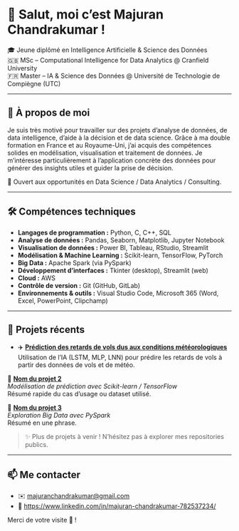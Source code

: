# 👋 Salut, moi c’est Majuran Chandrakumar !  
🎓 Jeune diplômé en Intelligence Artificielle & Science des Données  
🇬🇧 MSc – Computational Intelligence for Data Analytics @ Cranfield University  
🇫🇷 Master – IA & Science des Données @ Université de Technologie de Compiègne (UTC)

---

## 🧠 À propos de moi

Je suis très motivé pour travailler sur des projets d’analyse de données, de data intelligence, d’aide à la décision et de data science. Grâce à ma double formation en France et au Royaume-Uni, j’ai acquis des compétences solides en modélisation, visualisation et traitement de données. Je m’intéresse particulièrement à l’application concrète des données pour générer des insights utiles et guider la prise de décision.

🚀 Ouvert aux opportunités en Data Science / Data Analytics / Consulting.

---

## 🛠️ Compétences techniques

- **Langages de programmation :** Python, C, C++, SQL  
- **Analyse de données :** Pandas, Seaborn, Matplotlib, Jupyter Notebook  
- **Visualisation de données :** Power BI, Tableau, RStudio, Streamlit  
- **Modélisation & Machine Learning :** Scikit-learn, TensorFlow, PyTorch  
- **Big Data :** Apache Spark (via PySpark)  
- **Développement d’interfaces :** Tkinter (desktop), Streamlit (web)  
- **Cloud :** AWS  
- **Contrôle de version :** Git (GitHub, GitLab)  
- **Environnements & outils :** Visual Studio Code, Microsoft 365 (Word, Excel, PowerPoint, Clipchamp)

---

## 📁 Projets récents

- ✈️ **[Prédiction des retards de vols dus aux conditions météorologiques](https://github.com/majchandra/Memoire-Prediction-Prevision-retards-vols-meteo)**  
  Utilisation de l’IA (LSTM, MLP, LNN) pour prédire les retards de vols à partir des données de vols et de météo.

🔹 **[Nom du projet 2](lien_vers_repo)**  
*Modélisation de prédiction avec Scikit-learn / TensorFlow*  
Résumé rapide du cas d’usage ou dataset utilisé.

🔹 **[Nom du projet 3](lien_vers_repo)**  
*Exploration Big Data avec PySpark*  
Résumé en une phrase.

> ✨ Plus de projets à venir ! N’hésitez pas à explorer mes repositories publics.

---

## 📫 Me contacter

- ✉️ majuranchandrakumar@gmail.com 
- 💼 https://www.linkedin.com/in/majuran-chandrakumar-782537234/ 

Merci de votre visite 👀 !
